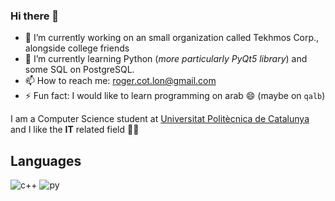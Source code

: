 ### Hi there 👋

- 🔭 I’m currently working on an small organization called Tekhmos Corp., alongside college friends
- 🌱 I’m currently learning Python (_more particularly PyQt5 library_) and some SQL on PostgreSQL.
- 📫 How to reach me: roger.cot.lon@gmail.com
- ⚡ Fun fact: I would like to learn programming on arab 😄 (maybe on `qalb`)

I am a Computer Science student at [Universitat Politècnica de Catalunya](https://github.com/UPC) and I like the **IT** related field 🙌🙌

##                                                                         Languages          

![c++](https://github.com/RogerCL24/RogerCL24/assets/90930371/03e379d9-9445-448f-b8dd-41b269e1bc25)
![py](https://github.com/RogerCL24/RogerCL24/assets/90930371/0c275073-54a7-4525-9e3e-068c5219eaa8)


